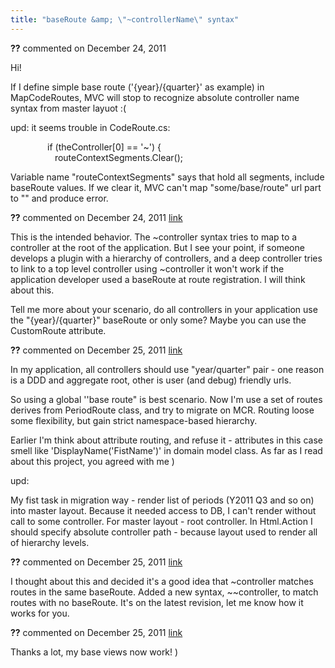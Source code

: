 ```yaml
---
title: "baseRoute &amp; \"~controllerName\" syntax"
---
```

<div id="post716958" class="discussion-comment op">
   <div class="discussion-header"><b>??</b> commented on 
      <time datetime="2011-12-24T14:14:32.987-08:00" title="2011-12-24T14:14:32.987-08:00">December 24, 2011</time>
   </div>
   <div class="discussion-message"><p>Hi!</p>
<p>If I define simple base route ('{year}/{quarter}' as example) in MapCodeRoutes, MVC will stop to recognize absolute controller name syntax from master layuot :(</p>
<p>upd: it seems trouble in CodeRoute.cs:</p>
<p>&nbsp;&nbsp;&nbsp;&nbsp;&nbsp;&nbsp;&nbsp;&nbsp;&nbsp;&nbsp;&nbsp;&nbsp;&nbsp;&nbsp; if (theController[0] == '~') {<br />&nbsp;&nbsp;&nbsp;&nbsp;&nbsp;&nbsp;&nbsp;&nbsp;&nbsp;&nbsp;&nbsp;&nbsp;&nbsp;&nbsp;&nbsp;&nbsp;&nbsp; routeContextSegments.Clear();</p>
<p>Variable name "routeContextSegments" says that hold all segments, include baseRoute values. If we clear it, MVC can't map "some/base/route" url part&nbsp; to "" and produce error.</p></div>
</div>
<div id="post716972" class="discussion-comment">
   <div class="discussion-header"><b>??</b> commented on 
      <time datetime="2011-12-24T16:01:09.63-08:00" title="2011-12-24T16:01:09.63-08:00">December 24, 2011</time> <a href="#post716972" class="post-link">link</a></div>
   <div class="discussion-message"><p>This is the intended behavior. The ~controller syntax tries to map to a controller at the root of the application. But I see your point, if someone develops a plugin with a hierarchy of controllers, and a deep controller tries to link to a top level controller using ~controller it won't work if the application&nbsp;developer used a baseRoute at route registration. I will think about this.</p>
<p>Tell me more about your scenario, do all controllers in your application use the "<span>{year}/{quarter}" baseRoute or only some? Maybe you can use the CustomRoute attribute.</span></p></div>
</div>
<div id="post717008" class="discussion-comment">
   <div class="discussion-header"><b>??</b> commented on 
      <time datetime="2011-12-25T00:25:10.443-08:00" title="2011-12-25T00:25:10.443-08:00">December 25, 2011</time> <a href="#post717008" class="post-link">link</a></div>
   <div class="discussion-message"><p>In my application, all controllers should use "year/quarter" pair - one reason is a DDD and aggregate root, other is user (and debug) friendly urls.</p>
<p>So using a global ''base route" is best scenario. Now I'm use a set of routes derives from PeriodRoute class, and try to migrate on MCR. Routing loose some flexibility, but gain strict namespace-based hierarchy.</p>
<p>Earlier I'm think about attribute routing, and refuse it - attributes in this case smell like 'DisplayName('FistName')' in domain model class. As far as I read about this project, you agreed with me )</p>
<p>upd:</p>
<p>My fist task in migration way - render list of periods (Y2011 Q3 and so on) into master layout. Because it needed access to DB, I can't render without call to some controller. For master layout - root controller. In Html.Action I should specify absolute controller path - because layout used to render all of hierarchy levels.</p></div>
</div>
<div id="post717045" class="discussion-comment">
   <div class="discussion-header"><b>??</b> commented on 
      <time datetime="2011-12-25T08:18:05.523-08:00" title="2011-12-25T08:18:05.523-08:00">December 25, 2011</time> <a href="#post717045" class="post-link">link</a></div>
   <div class="discussion-message"><p>I thought about this and decided it's a good idea that ~controller matches routes in the same baseRoute. Added a new syntax, ~~controller, to match routes with no baseRoute. It's on the latest revision, let me know how it works for you.</p></div>
</div>
<div id="post717053" class="discussion-comment">
   <div class="discussion-header"><b>??</b> commented on 
      <time datetime="2011-12-25T09:12:32.417-08:00" title="2011-12-25T09:12:32.417-08:00">December 25, 2011</time> <a href="#post717053" class="post-link">link</a></div>
   <div class="discussion-message"><p>Thanks a lot, my base views now work! )</p></div>
</div>